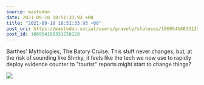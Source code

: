 ```yaml
---
source: mastodon
date: 2021-09-18 18:51:33.93 +00
title: "2021-09-18 18:51:33.93 +00"
post_uri: https://mastodon.social/users/gravely/statuses/106954168331256128
post_id: 106954168331256128
---
```

Barthes' Mythologies, The Batory Cruise. This stuff never changes, but, at the risk of sounding like Shirky, it feels like the tech we now use to rapidly deploy evidence counter to "tourist" reports might start to change things?


![](/images/106954168273769783.jpg)

